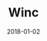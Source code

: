 ---
layout: site
title: "Winc"
date: 2018-01-02
categories: [community]
version: 4.4.3
major: 4
minor: 4
patch: 3
slug: winc
link: https://www.winc.com/
permalink: /sites/:slug
---